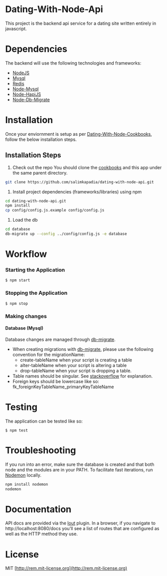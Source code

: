 # Dating-With-Node-Api
This project is the backend api service for a dating site written entirely in javascript.

# Dependencies
The backend will use the following technologies and frameworks:

  - [NodeJS](http://nodejs.org/)
  - [Mysql](http://www.mysql.com/)
  - [Redis](http://redis.io/)
  - [Node-Mysql](https://github.com/felixge/node-mysql)
  - [Node-HapiJS](https://github.com/hapijs/hapi)
  - [Node-Db-Migrate](https://github.com/kunklejr/node-db-migrate)


# Installation
Once your enviornment is setup as per [Dating-With-Node-Cookbooks](https://github.com/salimkapadia/dating-with-node-cookbooks), follow the below installation steps.

## Installation Steps

1. Check out the repo
You should clone the [cookbooks](https://github.com/salimkapadia/dating-with-node-cookbooks) and this app under the same parent directory.
```bash
git clone https://github.com/salimkapadia/dating-with-node-api.git
```
1. Install project dependencies (frameworks/libraries) using npm
```bash
cd dating-with-node-api.git
npm install
cp config/config.js.example config/config.js
```
1. Load the db
```bash
cd database
db-migrate up --config ../config/config.js -e database
```

# Workflow

### Starting the Application

	$ npm start

### Stopping the Application

	$ npm stop

### Making changes

#### Database (Mysql) 
Database changes are managed through [db-migrate](https://github.com/kunklejr/node-db-migrate).

* When creating migrations with [db-migrate](https://github.com/kunklejr/node-db-migrate), please use the following convention for the migrationName:
  - create-tableName when your script is creating a table
  - alter-tableName when your script is altering a table
  - drop-tableName when your script is dropping a table.
* Table names should be singular. See [stackoverflow](http://stackoverflow.com/questions/338156/table-naming-dilemma-singular-vs-plural-names) for explanation.
* Foreign keys should be lowercase like so: fk\_foreignKeyTableName\_primaryKeyTableName


# Testing
The application can be tested like so:

	$ npm test

# Troubleshooting
If you run into an error, make sure the database is created and that both node and the modules are in your PATH. To facilitate fast iterations, run [Nodemon](https://github.com/remy/nodemon) locally.

```bash
npm install nodemon
nodemon
```

# Documentation
API docs are provided via the [lout](https://github.com/hapijs/lout) plugin. In a browser, if you navigate to http://localhost:8080/docs you’ll see a list of routes that are configured as well as the HTTP method they use.

License
=========
MIT [http://rem.mit-license.org](http://rem.mit-license.org)
